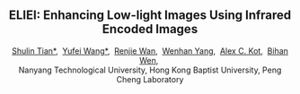 <br />
<p align="center">
  <h2 align="center"><strong>ELIEI: Enhancing Low-light Images Using Infrared Encoded Images</strong></h2>
  <p align="center">
      <a href="https://scholar.google.com/citations?" target='_blank'>Shulin Tian*</a>,&nbsp;
      <a href="https://scholar.google.com/citations?hl=en&user=jLd1l_sAAAAJ" target='_blank'>Yufei Wang*</a>,&nbsp;
      <a href="https://scholar.google.com/citations?hl=en&user=WR875gYAAAAJ" target='_blank'>Renjie Wan</a>,&nbsp;
      <a href="https://scholar.google.com/citations?hl=en&user=legkbM0AAAAJ" target='_blank'>Wenhan Yang</a>,&nbsp;
      <a href="https://scholar.google.com/citations?hl=en&user=rP02ve8AAAAJ" target='_blank'>Alex C. Kot</a>,&nbsp;
      <a href="https://scholar.google.com/citations?hl=en&user=YG0DFyYAAAAJ" target='_blank'>Bihan Wen</a>,&nbsp;
    <br>
  Nanyang Technological University, Hong Kong Baptist University, Peng Cheng Laboratory
  </p>
